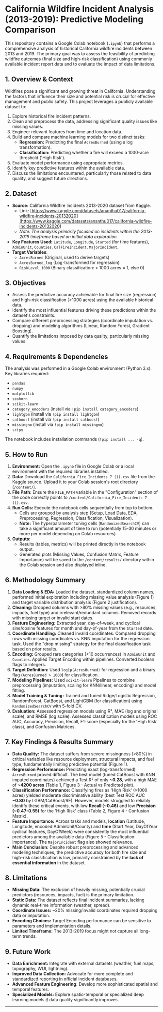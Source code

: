 # California Wildfire Incident Analysis (2013-2019): Predictive Modeling Comparison

This repository contains a Google Colab notebook (`.ipynb`) that performs a comprehensive analysis of historical California wildfire incidents between 2013 and 2019. The primary goal was to assess the feasibility of predicting wildfire outcomes (final size and high-risk classification) using commonly available incident report data and to evaluate the impact of data limitations.

## 1. Overview & Context

Wildfires pose a significant and growing threat in California. Understanding the factors that influence their size and potential risk is crucial for effective management and public safety. This project leverages a publicly available dataset to:

1.  Explore historical fire incident patterns.
2.  Clean and preprocess the data, addressing significant quality issues like missing values.
3.  Engineer relevant features from time and location data.
4.  Build and compare machine learning models for two distinct tasks:
    *   **Regression:** Predicting the final `AcresBurned` (using a log transformation).
    *   **Classification:** Predicting whether a fire will exceed a 1000-acre threshold ('High Risk').
5.  Evaluate model performance using appropriate metrics.
6.  Identify key predictive features within the available data.
7.  Discuss the limitations encountered, particularly those related to data quality, and suggest future directions.

## 2. Dataset

*   **Source:** California Wildfire Incidents 2013-2020 dataset from Kaggle.
    *   Link: [https://www.kaggle.com/datasets/ananthu017/california-wildfire-incidents-20132020](https://www.kaggle.com/datasets/ananthu017/california-wildfire-incidents-20132020)
    *   *Note: The analysis primarily focused on incidents within the 2013-2019 timeframe based on initial data exploration.*
*   **Key Features Used:** `Latitude`, `Longitude`, `Started` (for time features), `AdminUnit`, `Counties`, `CalFireIncident`, `MajorIncident`.
*   **Target Variables:**
    *   `AcresBurned` (Original, used to derive targets)
    *   `AcresBurned_log` (Log-transformed for regression)
    *   `RiskLevel_1000` (Binary classification: > 1000 acres = 1, else 0)

## 3. Objectives

*   Assess the predictive accuracy achievable for final fire size (regression) and high-risk classification (>1000 acres) using the available historical data.
*   Identify the most influential features driving these predictions within the dataset's constraints.
*   Compare different preprocessing strategies (coordinate imputation vs. dropping) and modeling algorithms (Linear, Random Forest, Gradient Boosting).
*   Quantify the limitations imposed by data quality, particularly missing values.

## 4. Requirements & Dependencies

The analysis was performed in a Google Colab environment (Python 3.x). Key libraries required:

*   `pandas`
*   `numpy`
*   `matplotlib`
*   `seaborn`
*   `scikit-learn`
*   `category_encoders` (install via `!pip install category_encoders`)
*   `lightgbm` (install via `!pip install lightgbm`)
*   `catboost` (install via `!pip install catboost`)
*   `missingno` (install via `!pip install missingno`)
*   `scipy`

The notebook includes installation commands (`!pip install ... -q`).

## 5. How to Run

1.  **Environment:** Open the `.ipynb` file in Google Colab or a local environment with the required libraries installed.
2.  **Data:** Download the `California_Fire_Incidents 7 (1).csv` file from the Kaggle source. Upload it to your Colab session's root directory (`/content/`).
3.  **File Path:** Ensure the `FILE_PATH` variable in the "Configuration" section of the code correctly points to `/content/California_Fire_Incidents 7 (1).csv`.
4.  **Run Cells:** Execute the notebook cells sequentially from top to bottom.
    *   Cells are grouped by analysis step (Setup, Load Data, EDA, Preprocessing, Regression, Classification, Visualization).
    *   **Note:** The hyperparameter tuning cells (`RandomizedSearchCV`) can take a significant amount of time to run (potentially 15-30 minutes or more per model depending on Colab resources).
5.  **Outputs:**
    *   Results (tables, metrics) will be printed directly in the notebook output.
    *   Generated plots (Missing Values, Confusion Matrix, Feature Importance) will be saved to the `/content/results/` directory within the Colab session and also displayed inline.

## 6. Methodology Summary

1.  **Data Loading & EDA:** Loaded the dataset, standardized column names, performed initial exploration including missing value analysis (Figure 1) and target variable distribution analysis (Figure 2 justification).
2.  **Cleaning:** Dropped columns with >80% missing values (e.g., resources, impacts, fuel type) and irrelevant/redundant columns. Removed records with missing target or invalid start dates.
3.  **Feature Engineering:** Extracted year, day-of-week, and cyclical sine/cosine features for month and day-of-year from the `Started` date.
4.  **Coordinate Handling:** Cleaned invalid coordinates. Compared dropping rows with missing coordinates vs. KNN imputation for the regression task. Used the "drop missing" strategy for the final classification task based on prior results.
5.  **Encoding:** Grouped rare categories (<10 occurrences) in `AdminUnit` and `Counties`. Applied Target Encoding within pipelines. Converted boolean flags to integers.
6.  **Target Definition:** Used `log1p(AcresBurned)` for regression and a binary flag (`AcresBurned > 1000`) for classification.
7.  **Modeling Pipelines:** Used `scikit-learn` Pipelines to combine preprocessing (imputation, scaling for KNN/linear, encoding) and model fitting.
8.  **Model Training & Tuning:** Trained and tuned Ridge/Logistic Regression, RandomForest, CatBoost, and LightGBM (for classification) using `RandomizedSearchCV` with 5-fold CV.
9.  **Evaluation:** Assessed regression models using R², MAE (log and original scale), and RMSE (log scale). Assessed classification models using ROC AUC, Accuracy, Precision, Recall, F1-score (especially for the 'High Risk' class), and Confusion Matrices.

## 7. Key Findings & Results Summary

*   **Data Quality:** The dataset suffers from severe missingness (>80%) in critical variables like resource deployment, structural impacts, and fuel type, fundamentally limiting predictive potential (Figure 1).
*   **Regression Performance:** Predicting exact (log-transformed) `AcresBurned` proved difficult. The best model (tuned CatBoost with KNN imputed coordinates) achieved a Test R² of only **~0.28**, with a high MAE of **~4200 acres** (Table 1, Figure 3 - Actual vs Predicted plot).
*   **Classification Performance:** Classifying fires as 'High Risk' (>1000 acres) yielded moderate discriminative ability (best Test ROC AUC **~0.80** by LGBM/CatBoost/RF). However, models struggled to reliably identify these critical events, with low **Recall (~0.46)** and low **Precision (~0.47-0.55)** for the 'High Risk' class (Table 2, Figure 4 - Confusion Matrix).
*   **Feature Importance:** Across tasks and models, **location** (Latitude, Longitude, encoded AdminUnit/County) and **time** (Start Year, DayOfYear cyclical features, DayOfWeek) were consistently the most influential predictors among the available data (Figure 5 - Classification Importance). The `MajorIncident` flag also showed relevance.
*   **Main Conclusion:** Despite robust preprocessing and advanced modeling techniques, the predictive accuracy for both fire size and high-risk classification is low, primarily constrained by the **lack of essential information** in the dataset.

## 8. Limitations

*   **Missing Data:** The exclusion of heavily missing, potentially crucial predictors (resources, impacts, fuel) is the primary limitation.
*   **Static Data:** The dataset reflects final incident summaries, lacking dynamic real-time information (weather, spread).
*   **Coordinate Issues:** ~20% missing/invalid coordinates required dropping data or imputation.
*   **Encoding Choices:** Target Encoding performance can be sensitive to parameters and implementation details.
*   **Limited Timeframe:** The 2013-2019 focus might not capture all long-term trends.

## 9. Future Work

*   **Data Enrichment:** Integrate with external datasets (weather, fuel maps, topography, WUI, lightning).
*   **Improved Data Collection:** Advocate for more complete and standardized reporting in official incident databases.
*   **Advanced Feature Engineering:** Develop more sophisticated spatial and temporal features.
*   **Specialized Models:** Explore spatio-temporal or specialized deep learning models *if* data quality significantly improves.

---
